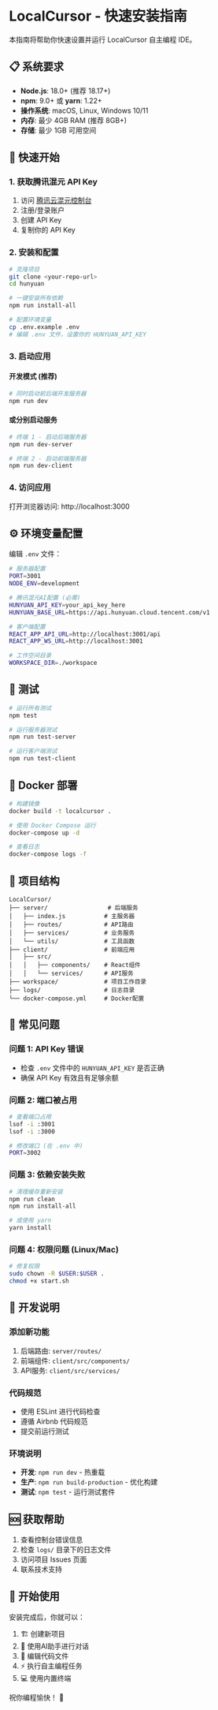 # LocalCursor - 快速安装指南

本指南将帮助你快速设置并运行 LocalCursor 自主编程 IDE。

## 📋 系统要求

- **Node.js**: 18.0+ (推荐 18.17+)
- **npm**: 9.0+ 或 **yarn**: 1.22+
- **操作系统**: macOS, Linux, Windows 10/11
- **内存**: 最少 4GB RAM (推荐 8GB+)
- **存储**: 最少 1GB 可用空间

## 🚀 快速开始

### 1. 获取腾讯混元 API Key

1. 访问 [腾讯云混元控制台](https://console.cloud.tencent.com/hunyuan)
2. 注册/登录账户
3. 创建 API Key
4. 复制你的 API Key

### 2. 安装和配置

```bash
# 克隆项目
git clone <your-repo-url>
cd hunyuan

# 一键安装所有依赖
npm run install-all

# 配置环境变量
cp .env.example .env
# 编辑 .env 文件，设置你的 HUNYUAN_API_KEY
```

### 3. 启动应用

#### 开发模式 (推荐)
```bash
# 同时启动前后端开发服务器
npm run dev
```

#### 或分别启动服务
```bash
# 终端 1 - 启动后端服务器
npm run dev-server

# 终端 2 - 启动前端服务器  
npm run dev-client
```

### 4. 访问应用

打开浏览器访问: http://localhost:3000

## ⚙️ 环境变量配置

编辑 `.env` 文件：

```bash
# 服务器配置
PORT=3001
NODE_ENV=development

# 腾讯混元AI配置 (必需)
HUNYUAN_API_KEY=your_api_key_here
HUNYUAN_BASE_URL=https://api.hunyuan.cloud.tencent.com/v1

# 客户端配置
REACT_APP_API_URL=http://localhost:3001/api
REACT_APP_WS_URL=http://localhost:3001

# 工作空间目录
WORKSPACE_DIR=./workspace
```

## 🧪 测试

```bash
# 运行所有测试
npm test

# 运行服务器测试
npm run test-server

# 运行客户端测试
npm run test-client
```

## 🐳 Docker 部署

```bash
# 构建镜像
docker build -t localcursor .

# 使用 Docker Compose 运行
docker-compose up -d

# 查看日志
docker-compose logs -f
```

## 📁 项目结构

```
LocalCursor/
├── server/                 # 后端服务
│   ├── index.js           # 主服务器
│   ├── routes/            # API路由
│   ├── services/          # 业务服务  
│   └── utils/             # 工具函数
├── client/                # 前端应用
│   ├── src/
│   │   ├── components/    # React组件
│   │   └── services/      # API服务
├── workspace/             # 项目工作目录
├── logs/                  # 日志目录
└── docker-compose.yml     # Docker配置
```

## 🔧 常见问题

### 问题 1: API Key 错误
- 检查 `.env` 文件中的 `HUNYUAN_API_KEY` 是否正确
- 确保 API Key 有效且有足够余额

### 问题 2: 端口被占用
```bash
# 查看端口占用
lsof -i :3001
lsof -i :3000

# 修改端口 (在 .env 中)
PORT=3002
```

### 问题 3: 依赖安装失败
```bash
# 清理缓存重新安装
npm run clean
npm run install-all

# 或使用 yarn
yarn install
```

### 问题 4: 权限问题 (Linux/Mac)
```bash
# 修复权限
sudo chown -R $USER:$USER .
chmod +x start.sh
```

## 📝 开发说明

### 添加新功能
1. 后端路由: `server/routes/`
2. 前端组件: `client/src/components/`
3. API服务: `client/src/services/`

### 代码规范
- 使用 ESLint 进行代码检查
- 遵循 Airbnb 代码规范
- 提交前运行测试

### 环境说明
- **开发**: `npm run dev` - 热重载
- **生产**: `npm run build-production` - 优化构建
- **测试**: `npm test` - 运行测试套件

## 🆘 获取帮助

1. 查看控制台错误信息
2. 检查 `logs/` 目录下的日志文件
3. 访问项目 Issues 页面
4. 联系技术支持

## 🎉 开始使用

安装完成后，你就可以：

1. 🏗️ 创建新项目
2. 🤖 使用AI助手进行对话
3. 📝 编辑代码文件  
4. ⚡ 执行自主编程任务
5. 💻 使用内置终端

祝你编程愉快！ 🚀
